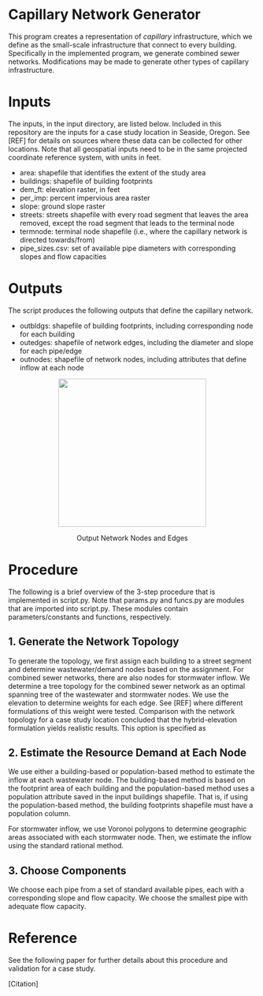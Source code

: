# Capillary Network Generator

This program creates a representation of *capillary* infrastructure, which we define as the small-scale infrastructure that connect to every building. Specifically in the implemented program, we generate combined sewer networks. Modifications may be made to generate other types of capillary infrastructure.

# Inputs
The inputs, in the input directory, are listed below. Included in this repository are the inputs for a case study location in Seaside, Oregon. See [REF] for details on sources where these data can be collected for other locations. Note that all geospatial inputs need to be in the same projected coordinate reference system, with units in feet.
- area: shapefile that identifies the extent of the study area
- buildings: shapefile of building footprints 
- dem_ft: elevation raster, in feet
- per_imp: percent impervious area raster
- slope: ground slope raster
- streets: streets shapefile with every road segment that leaves the area removed, except the road segment that leads to the terminal node
- termnode: terminal node shapefile (i.e., where the capillary network is directed towards/from)
- pipe_sizes.csv: set of available pipe diameters with corresponding slopes and flow capacities

# Outputs
The script produces the following outputs that define the capillary network.
- outbldgs: shapefile of building footprints, including corresponding node for each building
- outedges: shapefile of network edges, including the diameter and slope for each pipe/edge
- outnodes: shapefile of network nodes, including attributes that define inflow at each node

<p align="center">
  <img src="https://github.com/ajdunton/capillary-network-generator/assets/147078788/5ff7e8f5-b79f-48ab-943b-6bf9c29b620b" width="300">
</p>
<p align="center">
  Output Network Nodes and Edges
</p>


# Procedure
The following is a brief overview of the 3-step procedure that is implemented in script.py. Note that params.py and funcs.py are modules that are imported into script.py. These modules contain parameters/constants and functions, respectively. 

## 1. Generate the Network Topology
To generate the topology, we first assign each building to a street segment and determine wastewater/demand nodes based on the assignment. For combined sewer networks, there are also nodes for stormwater inflow. We determine a tree topology for the combined sewer network as an optimal spanning tree of the wastewater and stormwater nodes. We use the elevation to determine weights for each edge. See [REF] where different formulations of this weight were tested. Comparison with the network topology for a case study location concluded that the hybrid-elevation formulation yields realistic results. This option is specified as 

## 2. Estimate the Resource Demand at Each Node
We use either a building-based or population-based method to estimate the inflow at each wastewater node. The building-based method is based on the footprint area of each building and the population-based method uses a population attribute saved in the input buildings shapefile. That is, if using the population-based method, the building footprints shapefile must have a population column.

For stormwater inflow, we use Voronoi polygons to determine geographic areas associated with each stormwater node. Then, we estimate the inflow using the standard rational method.

## 3. Choose Components
We choose each pipe from a set of standard available pipes, each with a corresponding slope and flow capacity. We choose the smallest pipe with adequate flow capacity.

# Reference
See the following paper for further details about this procedure and validation for a case study.

[Citation]
